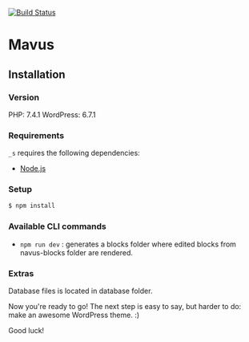 [![Build Status](https://travis-ci.org/Automattic/_s.svg?branch=master)](https://travis-ci.org/Automattic/_s)

Mavus
===

Installation
---------------
### Version

PHP: 7.4.1
WordPress: 6.7.1

### Requirements

`_s` requires the following dependencies:

- [Node.js](https://nodejs.org/)

### Setup

```sh
$ npm install
```

### Available CLI commands

- `npm run dev` : generates a blocks folder where edited blocks from navus-blocks folder are rendered.

### Extras
Database files is located in database folder.

Now you're ready to go! The next step is easy to say, but harder to do: make an awesome WordPress theme. :)

Good luck!
